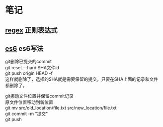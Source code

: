 # 笔记

## [regex](https://github.com/wangy0316/books/blob/master/regex/index.md) 正则表达式  

## [es6](https://github.com/wangy0316/books/blob/master/es6/index.md) es6写法


git删除已提交的commit  
git reset --hard SHA文件id  
git push origin HEAD -f  
这样就删除了，选择的SHA就是需要保留的提交，只要在SHA上面的记录和文件都删除了。  

git挪动文件位置并保留commit记录  
原文件位置移动到新位置  
git mv src/old_location/file.txt src/new_location/file.txt  
git commit -m "提交"  
git push  
